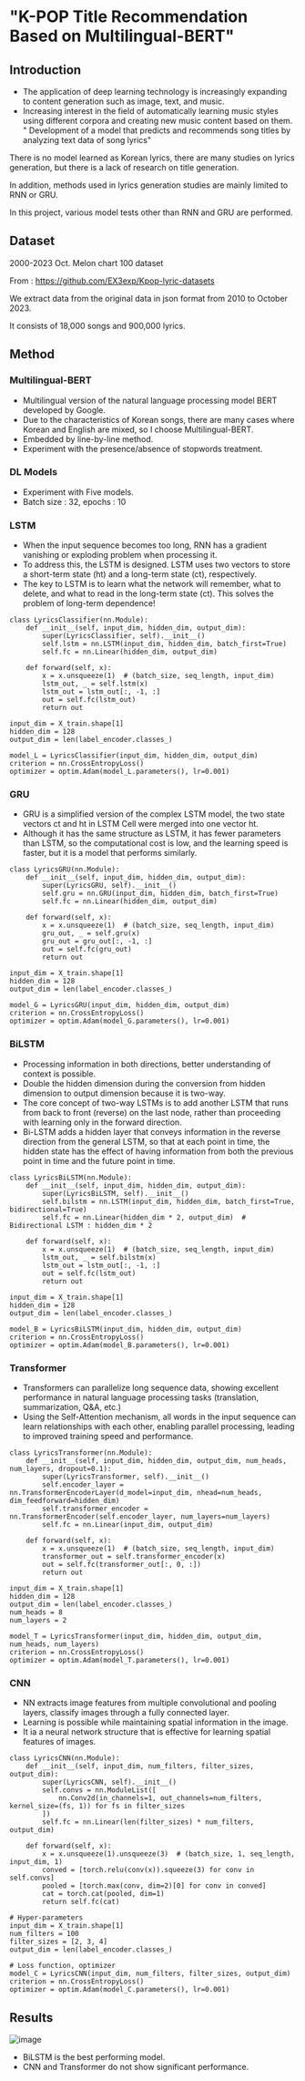 
# "K-POP Title Recommendation Based on Multilingual-BERT"

## Introduction
- The application of deep learning technology is increasingly expanding to content generation such as image, text, and music.
- Increasing interest in the field of automatically learning music styles using different corpora and creating new music content based on them.
" Development of a model that predicts and recommends song titles by analyzing text data of song lyrics"

There is no model learned as Korean lyrics, there are many studies on lyrics generation, but there is a lack of research on title generation.

In addition, methods used in lyrics generation studies are mainly limited to RNN or GRU.

In this project, various model tests other than RNN and GRU are performed.

## Dataset

2000-2023 Oct. Melon chart 100 dataset

From : https://github.com/EX3exp/Kpop-lyric-datasets

We extract data from the original data in json format from 2010 to October 2023.

It consists of 18,000 songs and 900,000 lyrics.

## Method

### Multilingual-BERT
- Multilingual version of the natural language processing model BERT developed by Google.
- Due to the characteristics of Korean songs, there are many cases where Korean and English are mixed, so I choose Multilingual-BERT.
- Embedded by line-by-line method.
- Experiment with the presence/absence of stopwords treatment.

### DL Models
- Experiment with Five models.
- Batch size : 32, epochs : 10

### LSTM
- When the input sequence becomes too long, RNN has a gradient vanishing or exploding problem when processing it.
- To address this, the LSTM is designed. LSTM uses two vectors to store a short-term state (ht) and a long-term state (ct), respectively.
- The key to LSTM is to learn what the network will remember, what to delete, and what to read in the long-term state (ct). This solves the problem of long-term dependence!
```
class LyricsClassifier(nn.Module):
    def __init__(self, input_dim, hidden_dim, output_dim):
        super(LyricsClassifier, self).__init__()
        self.lstm = nn.LSTM(input_dim, hidden_dim, batch_first=True)
        self.fc = nn.Linear(hidden_dim, output_dim)

    def forward(self, x):
        x = x.unsqueeze(1)  # (batch_size, seq_length, input_dim)
        lstm_out, _ = self.lstm(x)
        lstm_out = lstm_out[:, -1, :]
        out = self.fc(lstm_out)
        return out

input_dim = X_train.shape[1]
hidden_dim = 128
output_dim = len(label_encoder.classes_)

model_L = LyricsClassifier(input_dim, hidden_dim, output_dim)
criterion = nn.CrossEntropyLoss()
optimizer = optim.Adam(model_L.parameters(), lr=0.001)
```

### GRU
- GRU is a simplified version of the complex LSTM model, the two state vectors ct and ht in LSTM Cell were merged into one vector ht.
- Although it has the same structure as LSTM, it has fewer parameters than LSTM, so the computational cost is low, and the learning speed is faster, but it is a model that performs similarly.
```
class LyricsGRU(nn.Module):
    def __init__(self, input_dim, hidden_dim, output_dim):
        super(LyricsGRU, self).__init__()
        self.gru = nn.GRU(input_dim, hidden_dim, batch_first=True)
        self.fc = nn.Linear(hidden_dim, output_dim)

    def forward(self, x):
        x = x.unsqueeze(1)  # (batch_size, seq_length, input_dim)
        gru_out, _ = self.gru(x)
        gru_out = gru_out[:, -1, :]
        out = self.fc(gru_out)
        return out

input_dim = X_train.shape[1]
hidden_dim = 128
output_dim = len(label_encoder.classes_)

model_G = LyricsGRU(input_dim, hidden_dim, output_dim)
criterion = nn.CrossEntropyLoss()
optimizer = optim.Adam(model_G.parameters(), lr=0.001)
```
### BiLSTM
- Processing information in both directions, better understanding of context is possible.
- Double the hidden dimension during the conversion from hidden dimension to output dimension because it is two-way.
- The core concept of two-way LSTMs is to add another LSTM that runs from back to front (reverse) on the last node, rather than proceeding with learning only in the forward direction.
- Bi-LSTM adds a hidden layer that conveys information in the reverse direction from the general LSTM, so that at each point in time, the hidden state has the effect of having information from both the previous point in time and the future point in time.
```
class LyricsBiLSTM(nn.Module):
    def __init__(self, input_dim, hidden_dim, output_dim):
        super(LyricsBiLSTM, self).__init__()
        self.bilstm = nn.LSTM(input_dim, hidden_dim, batch_first=True, bidirectional=True)
        self.fc = nn.Linear(hidden_dim * 2, output_dim)  # Bidirectional LSTM : hidden_dim * 2

    def forward(self, x):
        x = x.unsqueeze(1)  # (batch_size, seq_length, input_dim)
        lstm_out, _ = self.bilstm(x)
        lstm_out = lstm_out[:, -1, :]
        out = self.fc(lstm_out)
        return out

input_dim = X_train.shape[1]
hidden_dim = 128
output_dim = len(label_encoder.classes_)

model_B = LyricsBiLSTM(input_dim, hidden_dim, output_dim)
criterion = nn.CrossEntropyLoss()
optimizer = optim.Adam(model_B.parameters(), lr=0.001)
```

### Transformer
- Transformers can parallelize long sequence data, showing excellent performance in natural language processing tasks (translation, summarization, Q&A, etc.)
- Using the Self-Attention mechanism, all words in the input sequence can learn relationships with each other, enabling parallel processing, leading to improved training speed and performance.
```
class LyricsTransformer(nn.Module):
    def __init__(self, input_dim, hidden_dim, output_dim, num_heads, num_layers, dropout=0.1):
        super(LyricsTransformer, self).__init__()
        self.encoder_layer = nn.TransformerEncoderLayer(d_model=input_dim, nhead=num_heads, dim_feedforward=hidden_dim)
        self.transformer_encoder = nn.TransformerEncoder(self.encoder_layer, num_layers=num_layers)
        self.fc = nn.Linear(input_dim, output_dim)

    def forward(self, x):
        x = x.unsqueeze(1)  # (batch_size, seq_length, input_dim)
        transformer_out = self.transformer_encoder(x)
        out = self.fc(transformer_out[:, 0, :])
        return out

input_dim = X_train.shape[1]
hidden_dim = 128
output_dim = len(label_encoder.classes_)
num_heads = 8
num_layers = 2

model_T = LyricsTransformer(input_dim, hidden_dim, output_dim, num_heads, num_layers)
criterion = nn.CrossEntropyLoss()
optimizer = optim.Adam(model_T.parameters(), lr=0.001)
```

### CNN
- NN extracts image features from multiple convolutional and pooling layers, classify images through a fully connected layer.
- Learning is possible while maintaining spatial information in the image.
- It ia a neural network structure that is effective for learning spatial features of images.
```
class LyricsCNN(nn.Module):
    def __init__(self, input_dim, num_filters, filter_sizes, output_dim):
        super(LyricsCNN, self).__init__()
        self.convs = nn.ModuleList([
            nn.Conv2d(in_channels=1, out_channels=num_filters, kernel_size=(fs, 1)) for fs in filter_sizes
        ])
        self.fc = nn.Linear(len(filter_sizes) * num_filters, output_dim)

    def forward(self, x):
        x = x.unsqueeze(1).unsqueeze(3)  # (batch_size, 1, seq_length, input_dim, 1)
        conved = [torch.relu(conv(x)).squeeze(3) for conv in self.convs]
        pooled = [torch.max(conv, dim=2)[0] for conv in conved]
        cat = torch.cat(pooled, dim=1)
        return self.fc(cat)

# Hyper-parameters
input_dim = X_train.shape[1]
num_filters = 100
filter_sizes = [2, 3, 4]
output_dim = len(label_encoder.classes_)

# Loss function, optimizer
model_C = LyricsCNN(input_dim, num_filters, filter_sizes, output_dim)
criterion = nn.CrossEntropyLoss()
optimizer = optim.Adam(model_C.parameters(), lr=0.001)
```

## Results
![image](https://github.com/wonbyunglee/mygit/assets/134191686/1072cb3a-182c-42c8-bc1d-d60706d5abd9)
- BiLSTM is the best performing model.
- CNN and Transformer do not show significant performance.
